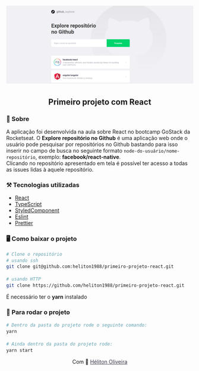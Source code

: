 <h1>
  <img src="./.github/banner.png" />
</h1>

<h2 align="center">Primeiro projeto com React</h2>

### 📃 Sobre

A aplicação foi desenvolvida na aula sobre React no bootcamp GoStack da Rocketseat. O **Explore repositório no Github** é uma aplicação web onde o usuário pode pesquisar por repositórios no Github bastando para isso inserir no campo de busca no seguinte formato `node-do-usuário/nome-repositório`, exemplo: **facebook/react-native**.<br />
Clicando no repositório apresentado em tela é possível ter acesso a todas as issues lidas à aquele repositório.

### ⚒️ Tecnologias utilizadas

- [React](https://pt-br.reactjs.org/)
- [TypeScript](https://www.typescriptlang.org/)
- [StyledComponent](https://styled-components.com/)
- [Eslint](https://eslint.org/)
- [Prettier](https://prettier.io/)

### 🖥 Como baixar o projeto
```Bash
# Clone o repositório
# usando ssh
git clone git@github.com:heliton1988/primeiro-projeto-react.git

# usando HTTP
git clone https://github.com/heliton1988/primeiro-projeto-react.git
```

É necessário ter o **yarn** instalado

### 🚀 Para rodar o projeto
```Bash
# Dentro da pasta do projeto rode o seguinte comando:
yarn

# Ainda dentro da pasta do projeto rode:
yarn start
```

<p align="center">Com 💙 <a href="https://www.linkedin.com/in/helitonoliveira/" target="_blank" style="color: #3d3d4d;">Héliton Oliveira</a></p>
